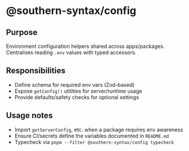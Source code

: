 # @southern-syntax/config

## Purpose
Environment configuration helpers shared across apps/packages. Centralises reading `.env` values with typed accessors.

## Responsibilities
- Define schema for required env vars (Zod-based)
- Expose `getConfig()` utilities for server/runtime usage
- Provide defaults/safety checks for optional settings

## Usage notes
- Import `getServerConfig`, etc. when a package requires env awareness
- Ensure CI/secrets define the variables documented in `README.md`
- Typecheck via `pnpm --filter @southern-syntax/config typecheck`
